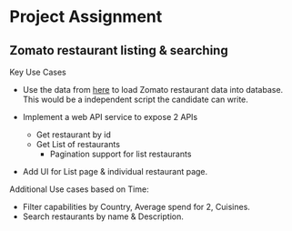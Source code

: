 # Project Assignment
## Zomato restaurant listing & searching
Key Use Cases
- Use the data from [here](https://www.kaggle.com/datasets/shrutimehta/zomato-restaurants-data) to load Zomato restaurant data into database. This would be a independent script the candidate can write.
- Implement a web API service to expose 2 APIs
    + Get restaurant by id
    + Get List of restaurants
      + Pagination support for list restaurants

- Add UI for List page & individual restaurant page.
 
Additional Use cases based on Time:
- Filter capabilities by Country, Average spend for 2, Cuisines.
- Search restaurants by name & Description.
